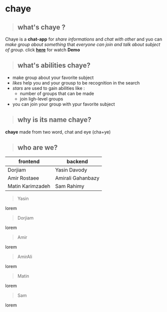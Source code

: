 # **chaye**
>## what's **chaye** ?
Chaye is a **chat-app** for *share informations* and *chat with other* and yuo can *make group about something* that *everyone can join and talk about subject of group*. click [**here**]() for watch **Demo**

>## what's **abilities** chaye?
- make group about your favorite subject
- *likes* help you and your grousp to be 
recognition in the search
- *stars* are used to gain abilities like :
    - number of groups that can be made
    - join ligh-level groups
- you can join your group with ypur favorite subject

> ## why is its **name** chaye?
**chaye** made from two word, chat and eye (cha+ye)

> ## who are we?
|frontend         |backend          |
|----------------|-----------------|
|Dorjiam         |Yasin Davody     |
|Amir Rostaee    |Amirali Gahanbazy|
|Matin Karimzadeh|Sam Rahimy       |

> Yasin

lorem
> Dorjiam

lorem
>Amir

lorem
>AmirAli

lorem
>Matin

lorem
>Sam

lorem